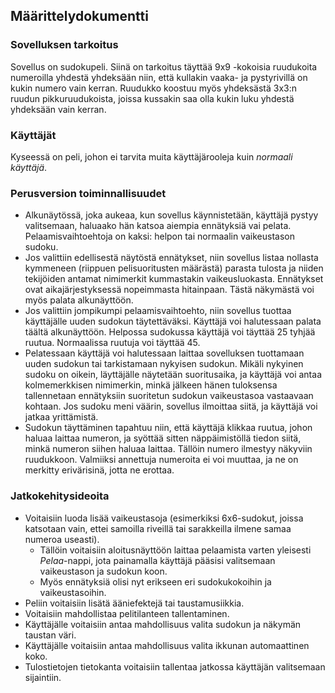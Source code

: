 ## Määrittelydokumentti

### Sovelluksen tarkoitus
Sovellus on sudokupeli. Siinä on tarkoitus täyttää 9x9 -kokoisia ruudukoita numeroilla yhdestä yhdeksään niin, että kullakin vaaka- ja pystyrivillä on kukin numero vain kerran. Ruudukko koostuu myös yhdeksästä 3x3:n ruudun pikkuruudukoista, joissa kussakin saa olla kukin luku yhdestä yhdeksään vain kerran.

### Käyttäjät
Kyseessä on peli, johon ei tarvita muita käyttäjärooleja kuin _normaali käyttäjä_.

### Perusversion toiminnallisuudet
- Alkunäytössä, joka aukeaa, kun sovellus käynnistetään, käyttäjä pystyy valitsemaan, haluaako hän katsoa aiempia ennätyksiä vai pelata. Pelaamisvaihtoehtoja on kaksi: helpon tai normaalin vaikeustason sudoku.
- Jos valittiin edellisestä näytöstä ennätykset, niin sovellus listaa nollasta kymmeneen (riippuen pelisuoritusten määrästä) parasta tulosta ja niiden tekijöiden antamat nimimerkit kummastakin vaikeusluokasta. Ennätykset ovat aikajärjestyksessä nopeimmasta hitainpaan. Tästä näkymästä voi myös palata alkunäyttöön.
- Jos valittiin jompikumpi pelaamisvaihtoehto, niin sovellus tuottaa käyttäjälle uuden sudokun täytettäväksi. Käyttäjä voi halutessaan palata täältä alkunäyttöön. Helpossa sudokussa käyttäjä voi täyttää 25 tyhjää ruutua. Normaalissa ruutuja voi täyttää 45.
- Pelatessaan käyttäjä voi halutessaan laittaa sovelluksen tuottamaan uuden sudokun tai tarkistamaan nykyisen sudokun. Mikäli nykyinen sudoku on oikein, läyttäjälle näytetään suoritusaika, ja käyttäjä voi antaa kolmemerkkisen nimimerkin, minkä jälkeen hänen tuloksensa tallennetaan ennätyksiin suoritetun sudokun vaikeustasoa vastaavaan kohtaan. Jos sudoku meni väärin, sovellus ilmoittaa siitä, ja käyttäjä voi jatkaa yrittämistä.
- Sudokun täyttäminen tapahtuu niin, että käyttäjä klikkaa ruutua, johon haluaa laittaa numeron, ja syöttää sitten näppäimistöllä tiedon siitä, minkä numeron siihen haluaa laittaa. Tällöin numero ilmestyy näkyviin ruudukkoon. Valmiiksi annettuja numeroita ei voi muuttaa, ja ne on merkitty erivärisinä, jotta ne erottaa.

### Jatkokehitysideoita
- Voitaisiin luoda lisää vaikeustasoja (esimerkiksi 6x6-sudokut, joissa katsotaan vain, ettei samoilla riveillä tai sarakkeilla ilmene samaa numeroa useasti).
	- Tällöin voitaisiin aloitusnäyttöön laittaa pelaamista varten yleisesti _Pelaa_-nappi, jota painamalla käyttäjä pääsisi valitsemaan vaikeustason ja sudokun koon.
	- Myös ennätyksiä olisi nyt erikseen eri sudokukokoihin ja vaikeustasoihin.
- Peliin voitaisiin lisätä ääniefektejä tai taustamusiikkia.
- Voitaisiin mahdollistaa pelitilanteen tallentaminen.
- Käyttäjälle voitaisiin antaa mahdollisuus valita sudokun ja näkymän taustan väri.
- Käyttäjälle voitaisiin antaa mahdollisuus valita ikkunan automaattinen koko.
- Tulostietojen tietokanta voitaisiin tallentaa jatkossa käyttäjän valitsemaan sijaintiin.


